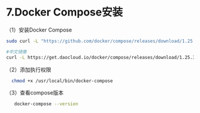 # 7.Docker Compose安装

（1）安装Docker Compose

```bash
sudo curl -L "https://github.com/docker/compose/releases/download/1.25.3/docker-compose-$(uname -s)-$(uname -m)" -o /usr/local/bin/docker-compose

#中文镜像
curl -L https://get.daocloud.io/docker/compose/releases/download/1.25.3/docker-compose-`uname -s`-`uname -m` > /usr/local/bin/docker-compose
```

（2）添加执行权限

```bash
  chmod +x /usr/local/bin/docker-compose
```

（3）查看compose版本

```bash
   docker-compose --version
```
